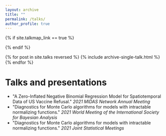 ```yaml
---
layout: archive
title: ""
permalink: /talks/
author_profile: true
---
```


{% if site.talkmap_link == true %}

{% endif %}

{% for post in site.talks reversed %}
  {% include archive-single-talk.html %}
{% endfor %}

Talks and presentations
======
* "A Zero-Inflated Negative Binomial Regression Model for Spatiotemporal Data of US Vaccine Refusal." <i>2021 MIDAS Network Annual Meeting</i>
* "Diagnostics for Monte Carlo algorithms for models with intractable normalizing functions." <i>2021 World Meeting of the International Society for Bayesian Analysis</i>
* "Diagnostics for Monte Carlo algorithms for models with intractable normalizing functions." <i>2021 Joint Statistical Meetings</i>
